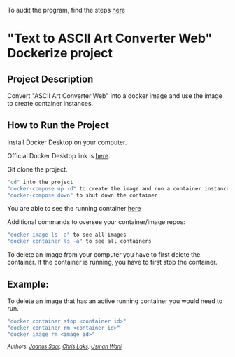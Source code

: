 To audit the program, find the steps [here](https://github.com/01-edu/public/tree/master/subjects/ascii-art-web/dockerize/audit)

# "Text to ASCII Art Converter Web" Dockerize project

## Project Description

Convert "ASCII Art Converter Web" into a docker image and use the image to create container instances.

## How to Run the Project

Install Docker Desktop on your computer.

Official Docker Desktop link is [here](https://docs.docker.com/get-docker/).

Git clone the project.

```bash
"cd" into the project
"docker-compose up -d" to create the image and run a container instance of it.
"docker-compose down" to shut down the container
```
You are able to see the running container [here](http://localhost:3000)

Additional commands to oversee your container/image repos:

```bash
"docker image ls -a" to see all images
"docker container ls -a" to see all containers
```
To delete an image from your computer you have to first delete the container.
If the container is running, you have to first stop the container.

## Example: 
To delete an image that has an active running container you would need to run.
```bash
"docker container stop <container id>"
"docker container rm <container id>"
"docker image rm <image id>"
```

_<sup>Authors: [Jaanus Saar](https://01.kood.tech/git/jsaar), [Chris Laks](https://01.kood.tech/git/claks), [Usman Wani](https://01.kood.tech/git/uwani)_</sup>
